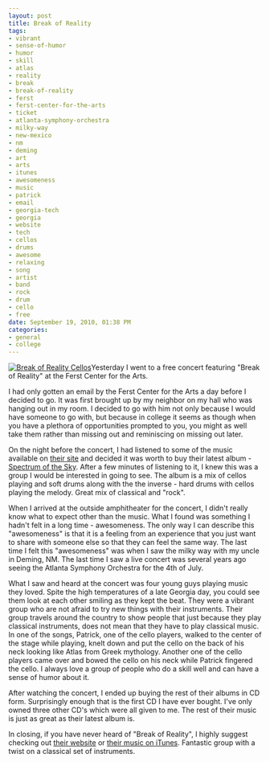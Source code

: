 ```yaml
--- 
layout: post
title: Break of Reality
tags: 
- vibrant
- sense-of-humor
- humor
- skill
- atlas
- reality
- break
- break-of-reality
- ferst
- ferst-center-for-the-arts
- ticket
- atlanta-symphony-orchestra
- milky-way
- new-mexico
- nm
- deming
- art
- arts
- itunes
- awesomeness
- music
- patrick
- email
- georgia-tech
- georgia
- website
- tech
- cellos
- drums
- awesome
- relaxing
- song
- artist
- band
- rock
- drum
- cello
- free
date: September 19, 2010, 01:38 PM
categories: 
- general
- college
---
```

[![](http://www.tanner-smith.com/wp-content/uploads/2010/09/BoR_cellos.jpg "Break of Reality Cellos")](http://www.tanner-smith.com/wp-content/uploads/2010/09/BoR_cellos.jpg)Yesterday I went to a free concert featuring "Break of Reality" at the Ferst Center for the Arts.

I had only gotten an email by the Ferst Center for the Arts a day before I decided to go. It was first brought up by my neighbor on my hall who was hanging out in my room. I decided to go with him not only because I would have someone to go with, but because in college it seems as though when you have a plethora of opportunities prompted to you, you might as well take them rather than missing out and reminiscing on missing out later.

On the night before the concert, I had listened to some of the music available on [their site](http://www.breakofreality.com/) and decided it was worth to buy their latest album - <u>Spectrum of the Sky</u>. After a few minutes of listening to it, I knew this was a group I would be interested in going to see. The album is a mix of cellos playing and soft drums along with the the inverse - hard drums with cellos playing the melody. Great mix of classical and "rock".

When I arrived at the outside amphitheater for the concert, I didn't really know what to expect other than the music. What I found was something I hadn't felt in a long time - awesomeness. The only way I can describe this "awesomeness" is that it is a feeling from an experience that you just want to share with someone else so that they can feel the same way. The last time I felt this "awesomeness" was when I saw the milky way with my uncle in Deming, NM. The last time I saw a live concert was several years ago seeing the Atlanta Symphony Orchestra for the 4th of July.

What I saw and heard at the concert was four young guys playing music they loved. Spite the high temperatures of a late Georgia day, you could see them look at each other smiling as they kept the beat. They were a vibrant group who are not afraid to try new things with their instruments. Their group travels around the country to show people that just because they play classical instruments, does not mean that they have to play classical music. In one of the songs, Patrick, one of the cello players, walked to the center of the stage while playing, knelt down and put the cello on the back of his neck looking like Atlas from Greek mythology. Another one of the cello players came over and bowed the cello on his neck while Patrick fingered the cello. I always love a group of people who do a skill well and can have a sense of humor about it.

After watching the concert, I ended up buying the rest of their albums in CD form. Surprisingly enough that is the first CD I have ever bought. I've only owned three other CD's which were all given to me. The rest of their music is just as great as their latest album is.

In closing, if you have never heard of "Break of Reality", I highly suggest checking out [their website](http://www.breakofreality.com/) or [their music on iTunes](http://itunes.apple.com/us/artist/break-of-reality/id305664323). Fantastic group with a twist on a classical set of instruments.
